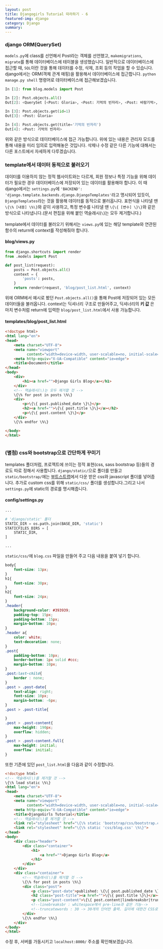 ```yaml
---
layout: post
title: Djangogirls Tutorial 따라하기 - 6
featured-img: django
category: Django
summary:
---
```

### django ORM(QuerySet)
`models.py`에 class를 선언해서 Post라는 객체를 선언했고, `makemigrations`, `migrate`를 통해 데이터베이스에 테이블을 생성했습니다. 일반적으로 데이터베이스에 접근할 때, `SQL`이란 것을 통해 데이터를 수정, 삭제, 조회 등의 작업을 할 수 있습니다.<br>
django에서는 ORM(객체 관계 매핑)을 활용해서 데이터베이스에 접근합니다. `python manage.py shell` 명령어로 데이터베이스에 접근해보겠습니다.
```python
In [1]: from blog.models import Post

In [2]: Post.objects.all()
Out[2]: <QuerySet [<Post: Gloria>, <Post: 기억의 빈자리>, <Post: 바람기억>, <Post: 같은 시간 속의 너>]>

In [3]: Post.objects.get(id=1)
Out[3]: <Post: Gloria>

In [4]: Post.objects.get(title='기억의 빈자리')
Out[4]: <Post: 기억의 빈자리>

```
위와 같은 방식으로 데이터베이스에 접근 가능합니다. 위에 있는 내용은 관리자 모드를 통해 내용을 미리 임의로 입력해놓은 것입니다. 삭제나 수정 같은 다른 기능에 대해서는 다른 포스트에서 자세하게 다루겠습니다.

### template에서 데이터 동적으로 불러오기
데이터를 이용하지 않는 정적 웹사이트와는 다르게, 회원 정보나 특정 기능을 위해 데이터가 필요한 경우 데이터베이스에 저장되어 있는 데이터를 활용해야 합니다. 이 때 django에서는 `settings.py`에 `'BACKEND': 'django.template.backends.django.DjangoTemplates'`라고 명시되어 있듯이, `DjangoTemplates`라는 것을 활용해 데이터를 동적으로 불러옵니다. 표현식을 나타낼 땐 `\{\% [내용] \%\}`와 같이 사용하고, 특정 변수를 나타낼 땐 `\{\{ [변수] \}\}`와 같은 방식으로 나타냅니다.(문서 편집을 위해 붙인 역슬래시(`\`)는 모두 제거합니다.)<br><br>
template에서 데이터를 불러오기 위해서는 `views.py`에 있는 해당 template와 연관된 함수의 return에 context를 작성해줘야 합니다.
#### blog/views.py
```python
from django.shortcuts import render
from .models import Post

def post_list(request):
    posts = Post.objects.all()
    context = {
        'posts': posts,
    }
    return render(request, 'blog/post_list.html', context)
```
위에 ORM에서 예시로 봤던 `Post.objects.all()`을 통해 Post에 저장되어 있는 모든 데이터들을 불러옵니다.
context는 딕셔너리 구조로 만들어주고, 딕셔너리의 **키 값** 은 마치 변수처럼 return에 입력한 `blog/post_list.html`에서 사용 가능합니다.
#### templates/blog/post_list.html
```html
<!doctype html>
<html lang="en">
<head>
    <meta charset="UTF-8">
    <meta name="viewport"
          content="width=device-width, user-scalable=no, initial-scale=1.0, maximum-scale=1.0, minimum-scale=1.0">
    <meta http-equiv="X-UA-Compatible" content="ie=edge">
    <title>Document</title>
</head>
<body>
    <div>
        <h1><a href="">Django Girls Blog</a></h1>
    </div>
    <!-- 역슬래시(\)는 모두 제거할 것 -->
    \{\% for post in posts \%\}
    <div>
        <p>\{\{ post.published_date \}\}</p>
        <h2><a href="">\{\{ post.title \}\}</a></h2>
        <p>\{\{ post.content \}\}</p>
    </div>
    \{\% endfor \%\}

</body>
</html>
```
<img>

### (별첨) css와 bootstrap으로 간단하게 꾸미기
templates 폴더처럼, 프로젝트에 쓰이는 정적 표현(css, sass bootstrap 등)들의 경로도 따로 정해서 사용합니다. `django/static/`으로 폴더를 만들고 `static/bootstrap/`에는 [부트스트랩](https://getbootstrap.com/)에서 다운 받은 css와 javascript 폴더를 넣어줍니다. 추가로 custom css를 위해 `static/css/` 폴더를 생성합니다.그리고 나서 `settings.py`에 static의 경로를 명시해줍니다.
#### config/settings.py
```python
...

# 'django/static' 폴더
STATIC_DIR = os.path.join(BASE_DIR, 'static')
STATICFILES_DIRS = [
    STATIC_DIR,
]

...
```
`static/css/`에 `blog.css` 파일을 만들어 주고 다음 내용을 붙여 넣기 합니다.
```css
body{
    font-size: 13px;
}
h1{
    font-size: 30px;
}
h2{
    font-size: 24px;
}
.header{
    background-color: #393939;
    padding-top: 15px;
    padding-bottom: 15px;
    margin-bottom: 10px;
}
.header a{
    color: white;
    text-decoration: none;
}
.post{
    padding-bottom: 10px;
    border-bottom: 1px solid #ccc;
    margin-bottom: 10px;
}
.post:last-child{
    border : none;
}
.post > .post-date{
    text-align: right;
    font-size: 10px;
    margin-bottom: -6px;
}
.post > .post-title{

}
.post > .post-content{
    max-height: 190px;
    overflow: hidden;
}
.post > .post-content.full{
    max-height: initial;
    overflow: initial;
}
```
또한 기존에 있던 `post_list.html`을 다음과 같이 수정합니다.
```html
<!doctype html>
<!-- 역슬래시(\)를 제거할 것 -->
\{\% load static \%\}
<html lang="en">
<head>
    <meta charset="UTF-8">
    <meta name="viewport"
          content="width=device-width, user-scalable=no, initial-scale=1.0, maximum-scale=1.0, minimum-scale=1.0">
    <meta http-equiv="X-UA-Compatible" content="ie=edge">
    <title>DjangoGirls Tutorial</title>
    <!-- 역슬래시(\)를 제거할 것 -->
    <link rel="stylesheet" href="\{\% static 'bootstrap/css/bootstrap.css' \%\}">
    <link rel="stylesheet" href="\{\% static 'css/blog.css' \%\}">
</head>
<body>
    <div class="header">
        <div class="container">
            <h1>
                <a href="">Django Girls Blog</a>
            </h1>
        </div>
    </div>
    <div class="container">
        <!-- 역슬래시(\)를 제거할 것 -->
        \{\% for post in posts \%\}
        <div class="post">
            <p class="post-date">published: \{\{ post.published_date \}\}</p>
            <h2 class="post-title"><a href="">\{\{ post.title \}\}</a></h2>
            <p class="post-content">\{\{ post.content|linebreaksbr|truncatewords:30 \}\}</p>
            <!--linebreaksbr : whitespace에서 pre-line과 같은 기능-->
            <!--truncatewords : 30 -> 30개의 단어만 출력. 길이에 대한건 CSS로 해야함-->
        </div>
        \{\% endfor \%\}
    </div>
</body>
</html>
```
수정 후, 서버를 가동시키고 `localhost:8000/` 주소를 확인해보겠습니다.
<img>
